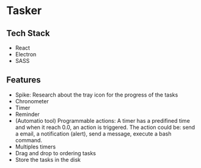 # Tasker

## Tech Stack

* React
* Electron
* SASS

## Features

* Spike: Research about the tray icon for the progress of the tasks
* Chronometer
* Timer
* Reminder
* (Automatio tool) Programmable actions: A timer has a predifined time and when it reach 0.0, an action is triggered. The action could be: send a email, a notification (alert), send a message, execute a bash command.
* Multiples timers
* Drag and drop to ordering tasks
* Store the tasks in the disk


